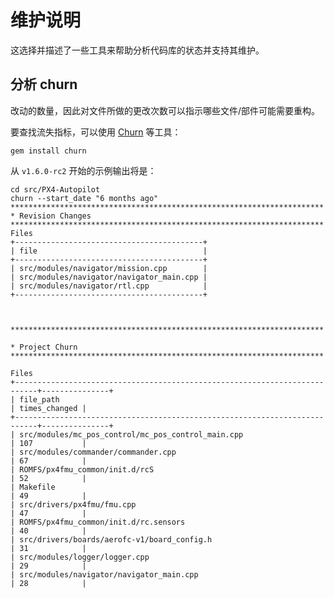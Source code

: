 # 维护说明

这选择并描述了一些工具来帮助分析代码库的状态并支持其维护。

## 分析 churn

改动的数量，因此对文件所做的更改次数可以指示哪些文件/部件可能需要重构。

要查找流失指标，可以使用 [Churn](https://github.com/danmayer/churn) 等工具：

    gem install churn
    

从 `v1.6.0-rc2` 开始的示例输出将是：

    cd src/PX4-Autopilot
    churn --start_date "6 months ago"
    **********************************************************************
    * Revision Changes
    **********************************************************************
    Files
    +------------------------------------------+
    | file                                     |
    +------------------------------------------+
    | src/modules/navigator/mission.cpp        |
    | src/modules/navigator/navigator_main.cpp |
    | src/modules/navigator/rtl.cpp            |
    +------------------------------------------+
    
    
    
    **********************************************************************
    
    * Project Churn
    **********************************************************************
    
    Files
    +---------------------------------------------------------------------------+---------------+
    | file_path                                                                 | times_changed |
    +---------------------------------------------------------------------------+---------------+
    | src/modules/mc_pos_control/mc_pos_control_main.cpp                        | 107           |
    | src/modules/commander/commander.cpp                                       | 67            |
    | ROMFS/px4fmu_common/init.d/rcS                                            | 52            |
    | Makefile                                                                  | 49            |
    | src/drivers/px4fmu/fmu.cpp                                                | 47            |
    | ROMFS/px4fmu_common/init.d/rc.sensors                                     | 40            |
    | src/drivers/boards/aerofc-v1/board_config.h                               | 31            |
    | src/modules/logger/logger.cpp                                             | 29            |
    | src/modules/navigator/navigator_main.cpp                                  | 28            |